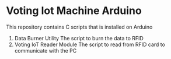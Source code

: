 # Voting Iot Machine Arduino

This repository contains C scripts that is installed on Arduino

1. Data Burner Utility
    The script to burn the data to RFID
2. Voting IoT Reader Module
    The script to read from RFID card to communicate with the PC